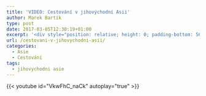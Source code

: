 ```yaml
---
title: 'VIDEO: Cestování v jihovýchodní Asii'
author: Marek Bartík
type: post
date: 2017-03-05T12:30:19+01:00
excerpt: '<div style="position: relative; height: 0; padding-bottom: 56.25%;"><iframe width="640" height="360" style="position: absolute; width: 100%; height: 100%; left: 0;" src="https://www.youtube.com/embed/VkwFhC_naCk?ecver=2" frameborder="0" allowfullscreen="allowfullscreen"></iframe></div>'
url: /cestovani-v-jihovychodni-asii/
categories:
  - Asie
  - Cestování
tags:
  - jihovychodni asie
---
```


{{< youtube id="VkwFhC_naCk" autoplay="true" >}}